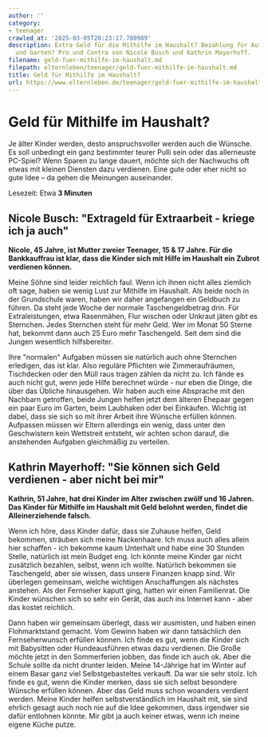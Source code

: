 ```yaml
---
author: ''
category:
- teenager
crawled_at: '2025-03-05T20:23:17.780989'
description: Extra Geld für die Mithilfe im Haushalt? Bezahlung für Aufgaben in Haus
  und Garten? Pro und Contra von Nicole Busch und Kathrin Mayerhoff.
filename: geld-fuer-mithilfe-im-haushalt.md
filepath: elternleben/teenager/geld-fuer-mithilfe-im-haushalt.md
title: Geld für Mithilfe im Haushalt?
url: https://www.elternleben.de/teenager/geld-fuer-mithilfe-im-haushalt/
---
```


#  Geld für Mithilfe im Haushalt?

Je älter Kinder werden, desto anspruchsvoller werden auch die Wünsche. Es soll
unbedingt ein ganz bestimmter teurer Pulli sein oder das allerneuste PC-Spiel?
Wenn Sparen zu lange dauert, möchte sich der Nachwuchs oft etwas mit kleinen
Diensten dazu verdienen. Eine gute oder eher nicht so gute Idee – da gehen die
Meinungen auseinander.

Lesezeit: Etwa **3 Minuten**





##  Nicole Busch: "Extrageld für Extraarbeit - kriege ich ja auch"

**Nicole, 45 Jahre, ist Mutter zweier Teenager, 15 & 17 Jahre. Für die
Bankkauffrau ist klar, dass die Kinder sich mit Hilfe im Haushalt ein Zubrot
verdienen können.**  
  
Meine Söhne sind leider reichlich faul. Wenn ich ihnen nicht alles ziemlich
oft sage, haben sie wenig Lust zur Mithilfe im Haushalt. Als beide noch in der
Grundschule waren, haben wir daher angefangen ein Geldbuch zu führen. Da steht
jede Woche der normale Taschengeldbetrag drin. Für Extraleistungen, etwa
Rasenmähen, Flur wischen oder Unkraut jäten gibt es Sternchen. Jedes Sternchen
steht für mehr Geld. Wer im Monat 50 Sterne hat, bekommt dann auch 25 Euro
mehr Taschengeld. Seit dem sind die Jungen wesentlich hilfsbereiter.  
  
Ihre "normalen" Aufgaben müssen sie natürlich auch ohne Sternchen erledigen,
das ist klar. Also reguläre Pflichten wie Zimmeraufräumen, Tischdecken oder
den Müll raus tragen zählen da nicht zu. Ich fände es auch nicht gut, wenn
jede Hilfe berechnet würde - nur eben die Dinge, die über das Übliche
hinausgehen. Wir haben auch eine Absprache mit den Nachbarn getroffen, beide
Jungen helfen jetzt dem älteren Ehepaar gegen ein paar Euro im Garten, beim
Laubhaken oder bei Einkäufen. Wichtig ist dabei, dass sie sich so mit ihrer
Arbeit ihre Wünsche erfüllen können. Aufpassen müssen wir Eltern allerdings
ein wenig, dass unter den Geschwistern kein Wettstreit entsteht, wir achten
schon darauf, die anstehenden Aufgaben gleichmäßig zu verteilen.



##  Kathrin Mayerhoff: "Sie können sich Geld verdienen - aber nicht bei mir"

**Kathrin, 51 Jahre, hat drei Kinder im Alter zwischen zwölf und 16 Jahren.
Das Kinder für Mithilfe im Haushalt mit Geld belohnt werden, findet die
Alleinerziehende falsch.**  
  
Wenn ich höre, dass Kinder dafür, dass sie Zuhause helfen, Geld bekommen,
sträuben sich meine Nackenhaare. Ich muss auch alles allein hier schaffen -
ich bekomme kaum Unterhalt und habe eine 30 Stunden Stelle, natürlich ist mein
Budget eng. Ich könnte meine Kinder gar nicht zusätzlich bezahlen, selbst,
wenn ich wollte. Natürlich bekommen sie Taschengeld, aber sie wissen, dass
unsere Finanzen knapp sind. Wir überlegen gemeinsam, welche wichtigen
Anschaffungen als nächstes anstehen. Als der Fernseher kaputt ging, hatten wir
einen Familienrat. Die Kinder wünschen sich so sehr ein Gerät, das auch ins
Internet kann - aber das kostet reichlich.  
  
Dann haben wir gemeinsam überlegt, dass wir ausmisten, und haben einen
Flohmarktstand gemacht. Vom Gewinn haben wir dann tatsächlich den
Fernseherwunsch erfüllen können. Ich finde es gut, wenn die Kinder sich mit
Babysitten oder Hundeausführen etwas dazu verdienen. Die Große möchte jetzt in
den Sommerferien jobben, das finde ich auch ok. Aber die Schule sollte da
nicht drunter leiden. Meine 14-Jährige hat im Winter auf einem Basar ganz viel
Selbstgebasteltes verkauft. Da war sie sehr stolz. Ich finde es gut, wenn die
Kinder merken, dass sie sich selbst besondere Wünsche erfüllen können. Aber
das Geld muss schon woanders verdient werden. Meine Kinder helfen
selbstverständlich im Haushalt mit, sie sind ehrlich gesagt auch noch nie auf
die Idee gekommen, dass irgendwer sie dafür entlohnen könnte. Mir gibt ja auch
keiner etwas, wenn ich meine eigene Küche putze.

